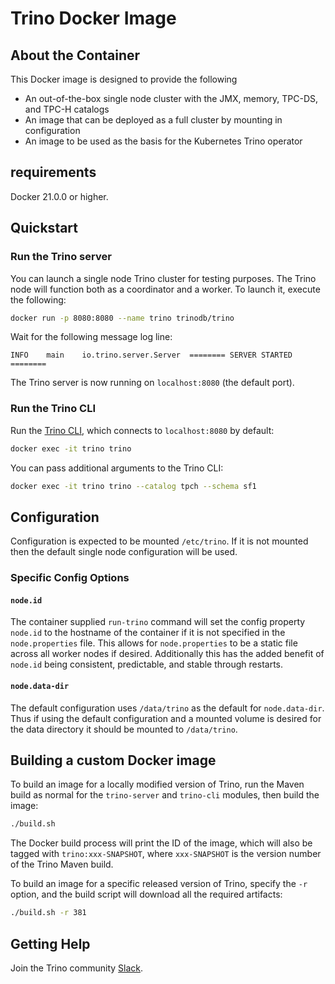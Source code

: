 # Trino Docker Image

## About the Container
This Docker image is designed to provide the following
* An out-of-the-box single node cluster with the JMX, memory, TPC-DS, and TPC-H
 catalogs
* An image that can be deployed as a full cluster by mounting in configuration
* An image to be used as the basis for the Kubernetes Trino operator

## requirements
Docker 21.0.0 or higher.

## Quickstart

### Run the Trino server

You can launch a single node Trino cluster for testing purposes.
The Trino node will function both as a coordinator and a worker.
To launch it, execute the following:

```bash
docker run -p 8080:8080 --name trino trinodb/trino
```

Wait for the following message log line:
```
INFO	main	io.trino.server.Server	======== SERVER STARTED ========
```

The Trino server is now running on `localhost:8080` (the default port).

### Run the Trino CLI

Run the [Trino CLI](https://trino.io/docs/current/installation/cli.html),
which connects to `localhost:8080` by default:

```bash
docker exec -it trino trino
```

You can pass additional arguments to the Trino CLI:

```bash
docker exec -it trino trino --catalog tpch --schema sf1
```

## Configuration

Configuration is expected to be mounted `/etc/trino`. If it is not mounted
then the default single node configuration will be used.

### Specific Config Options

#### `node.id`

The container supplied `run-trino` command will set the config property
`node.id` to the hostname of the container if it is not specified in the
`node.properties` file. This allows for `node.properties` to be a static file
across all worker nodes if desired. Additionally this has the added benefit of
`node.id` being consistent, predictable, and stable through restarts.

#### `node.data-dir`

The default configuration uses `/data/trino` as the default for
`node.data-dir`. Thus if using the default configuration and a mounted volume
is desired for the data directory it should be mounted to `/data/trino`.

## Building a custom Docker image

To build an image for a locally modified version of Trino, run the Maven
build as normal for the `trino-server` and `trino-cli` modules, then
build the image:

```bash
./build.sh
```

The Docker build process will print the ID of the image, which will also
be tagged with `trino:xxx-SNAPSHOT`, where `xxx-SNAPSHOT` is the version
number of the Trino Maven build.

To build an image for a specific released version of Trino,
specify the `-r` option, and the build script will download
all the required artifacts:

```bash
./build.sh -r 381
```


## Getting Help

Join the Trino community [Slack](https://trino.io/slack.html).
